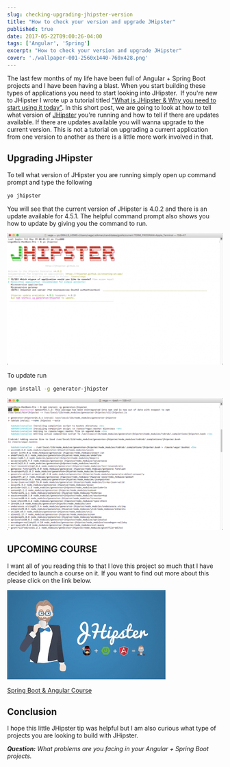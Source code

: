 ```yaml
---
slug: checking-upgrading-jhipster-version
title: "How to check your version and upgrade JHipster"
published: true
date: 2017-05-22T09:00:26-04:00
tags: ['Angular', 'Spring']
excerpt: "How to check your version and upgrade JHipster"
cover: './wallpaper-001-2560x1440-760x428.png'
---
```


The last few months of my life have been full of Angular + Spring Boot projects and I have been having a blast. When you start building these types of applications you need to start looking into JHipster.  If you're new to JHipster I wrote up a tutorial titled ["What is JHipster & Why you need to start using it today"](https://danvega.dev/blog/2017/04/19/what-is-jhipster). In this short post, we are going to look at how to tell what version of [JHipster](https://jhipster.github.io/) you're running and how to tell if there are updates available. If there are updates available you will wanna upgrade to the current version. This is not a tutorial on upgrading a current application from one version to another as there is a little more work involved in that.

## Upgrading JHipster

To tell what version of JHipster you are running simply open up command prompt and type the following

```bash
yo jhipster
```

You will see that the current version of JHipster is 4.0.2 and there is an update available for 4.5.1. The helpful command prompt also shows you how to update by giving you the command to run. 

![JHipster version](./2017-05-22_08-44-19-1024x623.png) 

To update run

```bash
npm install -g generator-jhipster
```

![Upgrading JHipster](./2017-05-22_08-52-22-1024x623.png)

## UPCOMING COURSE

I want all of you reading this to that I love this project so much that I have decided to launch a course on it. If you want to find out more about this please click on the link below.  

![Spring Boot & Angular 2 Course](./jhipster_course.png)

[Spring Boot & Angular Course](https://danvega.dev/jhipster)

## Conclusion

I hope this little JHipster tip was helpful but I am also curious what type of projects you are looking to build with JHipster.

_**Question:** What problems are you facing in your Angular + Spring Boot projects._